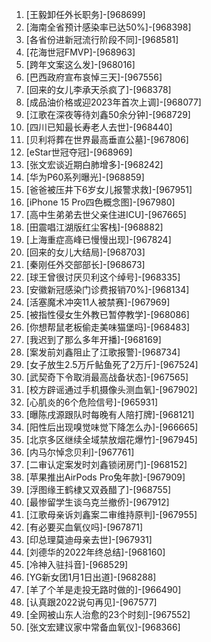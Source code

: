 
1. [王毅卸任外长职务]-[968699]
1. [海南全省预计感染率已达50%]-[968398]
1. [各省份进新冠流行阶段不同]-[968581]
1. [花海世冠FMVP]-[968963]
1. [跨年文案这么发]-[968016]
1. [巴西政府宣布哀悼三天]-[967556]
1. [回来的女儿李承天杀疯了]-[968378]
1. [成品油价格或迎2023年首次上调]-[968077]
1. [江歌在深夜等待刘鑫50余分钟]-[968729]
1. [四川已知最长寿老人去世]-[968440]
1. [贝利将葬在世界最高垂直公墓]-[967806]
1. [eStar世冠夺冠]-[968969]
1. [张文宏谈近期白肺增多]-[968242]
1. [华为P60系列曝光]-[968859]
1. [爸爸被压井下6岁女儿报警求救]-[967951]
1. [iPhone 15 Pro四色概念图]-[967980]
1. [高中生弟弟去世父亲住进ICU]-[967665]
1. [田震唱江湖版红尘客栈]-[968882]
1. [上海重症高峰已慢慢出现]-[967824]
1. [回来的女儿大结局]-[968703]
1. [秦刚任外交部部长]-[968673]
1. [球王曾很讨厌贝利这个绰号]-[968335]
1. [安徽新冠感染门诊费报销70%]-[968134]
1. [活塞魔术冲突11人被禁赛]-[967969]
1. [被指性侵女生外教已暂停教学]-[968086]
1. [你想帮鼠老板偷走美味猫堡吗]-[968483]
1. [我迟到了那么多年开播]-[968169]
1. [案发前刘鑫阻止了江歌报警]-[968734]
1. [女子放生2.5万斤鲇鱼死了2万斤]-[967524]
1. [武契奇下令取消最高战备状态]-[967565]
1. [校方辟谣通过手机摄像头测血氧]-[967902]
1. [心肌炎的6个危险信号]-[965931]
1. [曝陈戌源跟队时每晚有人陪打牌]-[968121]
1. [阳性后出现嗅觉味觉下降怎么办]-[966665]
1. [北京多区继续全域禁放烟花爆竹]-[967945]
1. [内马尔悼念贝利]-[967761]
1. [二审认定案发时刘鑫锁闭房门]-[968152]
1. [苹果推出AirPods Pro兔年款]-[967909]
1. [浮图缘王鹤棣又双叒醋了]-[968755]
1. [最惨留学生谈乌克兰撤侨]-[967912]
1. [江歌母亲诉刘鑫案二审维持原判]-[967955]
1. [有必要买血氧仪吗]-[967871]
1. [印总理莫迪母亲去世]-[967931]
1. [刘德华的2022年终总结]-[968160]
1. [冷神入驻抖音]-[968529]
1. [YG新女团1月1日出道]-[968288]
1. [羊了个羊是走投无路时做的]-[966490]
1. [认真跟2022说句再见]-[967577]
1. [全网被山东人治愈的23个时刻]-[967552]
1. [张文宏建议家中常备血氧仪]-[968366]
